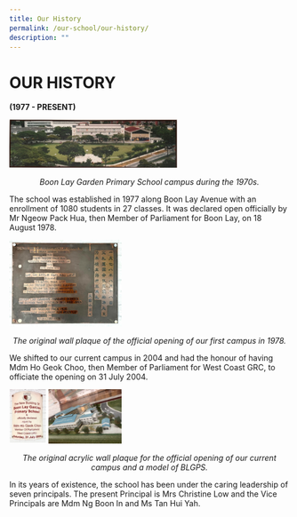 ```yaml
---
title: Our History
permalink: /our-school/our-history/
description: ""
---
```

# OUR HISTORY
**(1977 - PRESENT)**

<img src="/images/H1.png" 
     style="width:60%">
<center><i>Boon Lay Garden Primary School campus during the 1970s.</i></center>

The school was established in 1977 along Boon Lay Avenue with an enrollment of 1080 students in 27 classes. It was declared open officially by Mr Ngeow Pack Hua, then Member of Parliament for Boon Lay, on 18 August 1978.

<img src="/images/H2.jpg" 
     style="width:40%">
<center><i>The original wall plaque of the official opening of our first campus in 1978.</i></center>

We shifted to our current campus in 2004 and had the honour of having Mdm Ho Geok Choo, then Member of Parliament for West Coast GRC, to officiate the opening on 31 July 2004.


<img src="/images/H3.png" 
     style="width:40%">
<center><i>The original acrylic wall plaque for the official opening of our current campus and a model of BLGPS.</i></center>

In its years of existence, the school has been under the caring leadership of seven principals. The present Principal is Mrs Christine Low and the Vice Principals are Mdm Ng Boon In and Ms Tan Hui Yah.